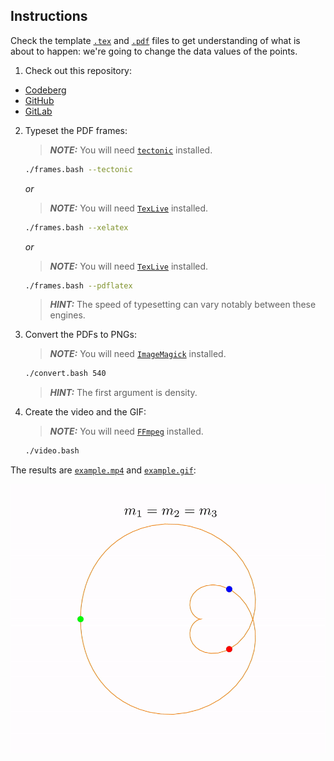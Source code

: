 ## Instructions

Check the template [`.tex`](template/template.tex) and [`.pdf`](template/template.pdf) files to get understanding of what is about to happen: we're going to change the data values of the points.

1. Check out this repository:

  * [Codeberg](https://codeberg.org/paveloom-o/A-LaTeX-PGF-TikZ-Animation)
  * [GitHub](https://github.com/paveloom-o/A-LaTeX-PGF-TikZ-Animation)
  * [GitLab](https://gitlab.com/paveloom-g/other/a-latex-pgf-tikz-animation)

2. Typeset the PDF frames:

    > ***NOTE:***  You will need [`tectonic`](https://tectonic-typesetting.github.io) installed.

    ```bash
    ./frames.bash --tectonic
    ```

    *or*

    > ***NOTE:***  You will need [`TexLive`](https://www.tug.org/texlive) installed.

    ```bash
    ./frames.bash --xelatex
    ```

    *or*

    > ***NOTE:***  You will need [`TexLive`](https://www.tug.org/texlive) installed.

    ```bash
    ./frames.bash --pdflatex
    ```

    > ***HINT:*** The speed of typesetting can vary notably between these engines.

3. Convert the PDFs to PNGs:

    > ***NOTE:***  You will need [`ImageMagick`](https://imagemagick.org) installed.

    ```bash
    ./convert.bash 540
    ```

    > ***HINT:*** The first argument is density.

4. Create the video and the GIF:

    > ***NOTE:***  You will need [`FFmpeg`](https://ffmpeg.org) installed.

    ```bash
    ./video.bash
    ```

The results are [`example.mp4`](example.mp4) and [`example.gif`](example.gif):

![](example.gif)
